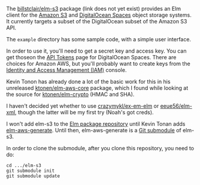 The [billstclair/elm-s3](http://package.elm-lang.org/packages/billstclair/elm-s3/latest) package (link does not yet exist) provides an Elm client for the [Amazon S3](https://aws.amazon.com/s3/) and [DigitalOcean Spaces](https://developers.digitalocean.com/documentation/spaces/) object storage systems. It currently targets a subset of the DigitalOcean subset of the Amazon S3 API.

The `example` directory has some sample code, with a simple user interface.

In order to use it, you'll need to get a secret key and access key. You can get thoseon the [API Tokens](https://cloud.digitalocean.com/settings/api/tokens) page for DigitalOcean Spaces. There are choices for Amazon AWS, but you'll probably want to create keys from the [Identity and Access Management (IAM)](https://console.aws.amazon.com/iam/) console.

Kevin Tonon has already done a lot of the basic work for this in his unreleased [ktonen/elm-aws-core](https://github.com/ktonon/elm-aws-core) package, which I found while looking at the source for [ktonen/elm-crypto](http://package.elm-lang.org/packages/ktonon/elm-crypto/latest) (HMAC and SHA).

I haven't decided yet whether to use [crazymykl/ex-em-elm](http://package.elm-lang.org/packages/crazymykl/ex-em-elm/latest) or [eeue56/elm-xml](http://package.elm-lang.org/packages/eeue56/elm-xml/latest), though the latter will be my first try (Noah's got creds).

I won't add elm-s3 to the [Elm package repository](http://package.elm-lang.org) until Kevin Tonan adds [elm-aws-generate](https://github.com/ktonon/elm-aws-generate). Until then, elm-aws-generate is a [Git submodule](https://git-scm.com/docs/gitsubmodules) of elm-s3.

In order to clone the submodule, after you clone this repository, you need to do:

    cd .../elm-s3
    git submodule init
    git submodule update
